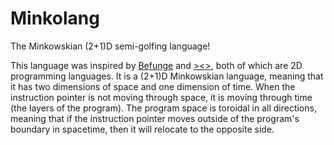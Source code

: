 # Minkolang
The Minkowskian (2+1)D semi-golfing language!

This language was inspired by [Befunge](http://esolangs.org/wiki/Befunge) and [><>](http://esolangs.org/wiki/Fish), both of which are 2D programming languages. It is a (2+1)D Minkowskian language, meaning that it has two dimensions of space and one dimension of time. When the instruction pointer is not moving through space, it is moving through time (the layers of the program). The program space is toroidal in all directions, meaning that if the instruction pointer moves outside of the program's boundary in spacetime, then it will relocate to the opposite side.
